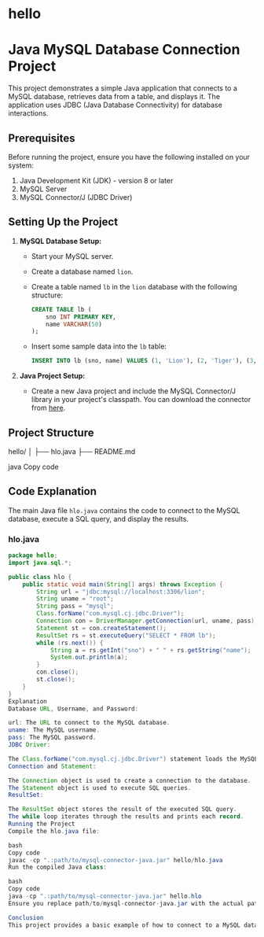 # hello
# Java MySQL Database Connection Project

This project demonstrates a simple Java application that connects to a MySQL database, retrieves data from a table, and displays it. The application uses JDBC (Java Database Connectivity) for database interactions.

## Prerequisites

Before running the project, ensure you have the following installed on your system:

1. Java Development Kit (JDK) - version 8 or later
2. MySQL Server
3. MySQL Connector/J (JDBC Driver)

## Setting Up the Project

1. **MySQL Database Setup:**

   - Start your MySQL server.
   - Create a database named `lion`.
   - Create a table named `lb` in the `lion` database with the following structure:

     ```sql
     CREATE TABLE lb (
         sno INT PRIMARY KEY,
         name VARCHAR(50)
     );
     ```

   - Insert some sample data into the `lb` table:

     ```sql
     INSERT INTO lb (sno, name) VALUES (1, 'Lion'), (2, 'Tiger'), (3, 'Leopard');
     ```

2. **Java Project Setup:**

   - Create a new Java project and include the MySQL Connector/J library in your project's classpath. You can download the connector from [here](https://dev.mysql.com/downloads/connector/j/).

## Project Structure

hello/
│
├── hlo.java
├── README.md

java
Copy code

## Code Explanation

The main Java file `hlo.java` contains the code to connect to the MySQL database, execute a SQL query, and display the results.

### hlo.java

```java
package hello;
import java.sql.*;

public class hlo {
    public static void main(String[] args) throws Exception {
        String url = "jdbc:mysql://localhost:3306/lion";
        String uname = "root";
        String pass = "mysql";
        Class.forName("com.mysql.cj.jdbc.Driver");
        Connection con = DriverManager.getConnection(url, uname, pass);
        Statement st = con.createStatement();
        ResultSet rs = st.executeQuery("SELECT * FROM lb");
        while (rs.next()) {
            String a = rs.getInt("sno") + " " + rs.getString("name");
            System.out.println(a);
        }
        con.close();
        st.close();
    }
}
Explanation
Database URL, Username, and Password:

url: The URL to connect to the MySQL database.
uname: The MySQL username.
pass: The MySQL password.
JDBC Driver:

The Class.forName("com.mysql.cj.jdbc.Driver") statement loads the MySQL JDBC driver.
Connection and Statement:

The Connection object is used to create a connection to the database.
The Statement object is used to execute SQL queries.
ResultSet:

The ResultSet object stores the result of the executed SQL query.
The while loop iterates through the results and prints each record.
Running the Project
Compile the hlo.java file:

bash
Copy code
javac -cp ".:path/to/mysql-connector-java.jar" hello/hlo.java
Run the compiled Java class:

bash
Copy code
java -cp ".:path/to/mysql-connector-java.jar" hello.hlo
Ensure you replace path/to/mysql-connector-java.jar with the actual path to the MySQL Connector/J jar file.

Conclusion
This project provides a basic example of how to connect to a MySQL database using Java, execute a query, and process the results. You can expand on this foundation to build more complex database-driven applications.
